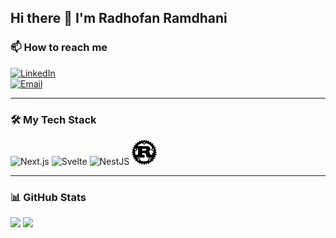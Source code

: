 ## Hi there 👋 I'm Radhofan Ramdhani

<!--
**radhofan/radhofan** is a ✨ _special_ ✨ repository because its `README.md` (this file) appears on your GitHub profile.
-->

### 📫 How to reach me
[![LinkedIn](https://img.shields.io/badge/LinkedIn-0077B5?style=for-the-badge&logo=linkedin&logoColor=white)](https://www.linkedin.com/in/radhofan-azizi/)  
[![Email](https://img.shields.io/badge/Email-D14836?style=for-the-badge&logo=gmail&logoColor=white)](mailto:radhofanazizi@gmail.com)

---

### 🛠️ My Tech Stack
<p align="left">
  <img alt="Next.js" src="https://cdn.jsdelivr.net/gh/devicons/devicon/icons/nextjs/nextjs-original.svg" width="40" height="40"/>
  <img alt="Svelte" src="https://cdn.jsdelivr.net/gh/devicons/devicon/icons/svelte/svelte-original.svg" width="40" height="40"/>
  <img alt="NestJS" src="https://nestjs.com/img/logo-small.svg" width="40" height="40"/>
  <img alt="Rust" src="https://raw.githubusercontent.com/devicons/devicon/master/icons/rust/rust-original.svg" width="40" height="40"/>
</p>

---

### 📊 GitHub Stats

<p align="left">
  <img height="150px" src="https://github-readme-stats.vercel.app/api?username=radhofan&show_icons=true&theme=radical" />
  <img height="150px" src="https://github-readme-stats.vercel.app/api/top-langs/?username=radhofan&layout=compact&theme=radical" />
</p>
